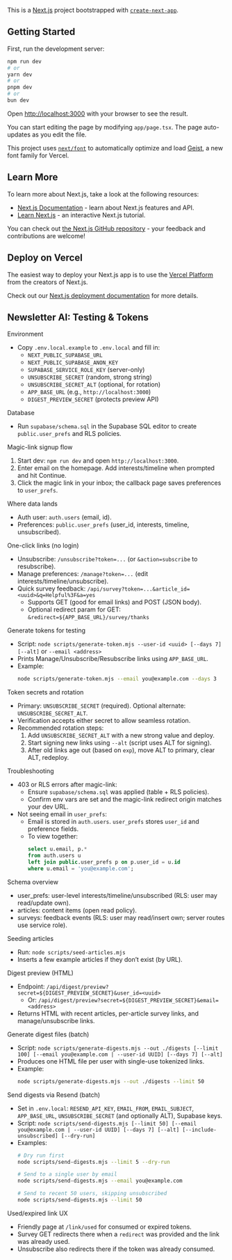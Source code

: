 This is a [Next.js](https://nextjs.org) project bootstrapped with [`create-next-app`](https://nextjs.org/docs/app/api-reference/cli/create-next-app).

## Getting Started

First, run the development server:

```bash
npm run dev
# or
yarn dev
# or
pnpm dev
# or
bun dev
```

Open [http://localhost:3000](http://localhost:3000) with your browser to see the result.

You can start editing the page by modifying `app/page.tsx`. The page auto-updates as you edit the file.

This project uses [`next/font`](https://nextjs.org/docs/app/building-your-application/optimizing/fonts) to automatically optimize and load [Geist](https://vercel.com/font), a new font family for Vercel.

## Learn More

To learn more about Next.js, take a look at the following resources:

- [Next.js Documentation](https://nextjs.org/docs) - learn about Next.js features and API.
- [Learn Next.js](https://nextjs.org/learn) - an interactive Next.js tutorial.

You can check out [the Next.js GitHub repository](https://github.com/vercel/next.js) - your feedback and contributions are welcome!

## Deploy on Vercel

The easiest way to deploy your Next.js app is to use the [Vercel Platform](https://vercel.com/new?utm_medium=default-template&filter=next.js&utm_source=create-next-app&utm_campaign=create-next-app-readme) from the creators of Next.js.

Check out our [Next.js deployment documentation](https://nextjs.org/docs/app/building-your-application/deploying) for more details.

## Newsletter AI: Testing & Tokens

Environment
- Copy `.env.local.example` to `.env.local` and fill in:
  - `NEXT_PUBLIC_SUPABASE_URL`
  - `NEXT_PUBLIC_SUPABASE_ANON_KEY`
  - `SUPABASE_SERVICE_ROLE_KEY` (server-only)
  - `UNSUBSCRIBE_SECRET` (random, strong string)
  - `UNSUBSCRIBE_SECRET_ALT` (optional, for rotation)
  - `APP_BASE_URL` (e.g., `http://localhost:3000`)
  - `DIGEST_PREVIEW_SECRET` (protects preview API)

Database
- Run `supabase/schema.sql` in the Supabase SQL editor to create `public.user_prefs` and RLS policies.

Magic-link signup flow
1. Start dev: `npm run dev` and open `http://localhost:3000`.
2. Enter email on the homepage. Add interests/timeline when prompted and hit Continue.
3. Click the magic link in your inbox; the callback page saves preferences to `user_prefs`.

Where data lands
- Auth user: `auth.users` (email, id).
- Preferences: `public.user_prefs` (user_id, interests, timeline, unsubscribed).

One-click links (no login)
- Unsubscribe: `/unsubscribe?token=...` (or `&action=subscribe` to resubscribe).
- Manage preferences: `/manage?token=...` (edit interests/timeline/unsubscribe).
- Quick survey feedback: `/api/survey?token=...&article_id=<uuid>&q=Helpful%3F&a=yes`
  - Supports GET (good for email links) and POST (JSON body).
  - Optional redirect param for GET: `&redirect=${APP_BASE_URL}/survey/thanks`

Generate tokens for testing
- Script: `node scripts/generate-token.mjs --user-id <uuid> [--days 7] [--alt]` or `--email <address>`
- Prints Manage/Unsubscribe/Resubscribe links using `APP_BASE_URL`.
- Example:
  ```bash
  node scripts/generate-token.mjs --email you@example.com --days 3
  ```

Token secrets and rotation
- Primary: `UNSUBSCRIBE_SECRET` (required). Optional alternate: `UNSUBSCRIBE_SECRET_ALT`.
- Verification accepts either secret to allow seamless rotation.
- Recommended rotation steps:
  1) Add `UNSUBSCRIBE_SECRET_ALT` with a new strong value and deploy.
  2) Start signing new links using `--alt` (script uses ALT for signing).
  3) After old links age out (based on `exp`), move ALT to primary, clear ALT, redeploy.

Troubleshooting
- 403 or RLS errors after magic-link:
  - Ensure `supabase/schema.sql` was applied (table + RLS policies).
  - Confirm env vars are set and the magic-link redirect origin matches your dev URL.
- Not seeing email in `user_prefs`:
  - Email is stored in `auth.users`. `user_prefs` stores `user_id` and preference fields.
  - To view together:
    ```sql
    select u.email, p.*
    from auth.users u
    left join public.user_prefs p on p.user_id = u.id
    where u.email = 'you@example.com';
    ```

Schema overview
- user_prefs: user-level interests/timeline/unsubscribed (RLS: user may read/update own).
- articles: content items (open read policy).
- surveys: feedback events (RLS: user may read/insert own; server routes use service role).

Seeding articles
- Run: `node scripts/seed-articles.mjs`
- Inserts a few example articles if they don’t exist (by URL).

Digest preview (HTML)
- Endpoint: `/api/digest/preview?secret=${DIGEST_PREVIEW_SECRET}&user_id=<uuid>`
  - Or: `/api/digest/preview?secret=${DIGEST_PREVIEW_SECRET}&email=<address>`
- Returns HTML with recent articles, per-article survey links, and manage/unsubscribe links.

Generate digest files (batch)
- Script: `node scripts/generate-digests.mjs --out ./digests [--limit 100] [--email you@example.com | --user-id UUID] [--days 7] [--alt]`
- Produces one HTML file per user with single-use tokenized links.
- Example:
  ```bash
  node scripts/generate-digests.mjs --out ./digests --limit 50
  ```

Send digests via Resend (batch)
- Set in `.env.local`: `RESEND_API_KEY`, `EMAIL_FROM`, `EMAIL_SUBJECT`, `APP_BASE_URL`, `UNSUBSCRIBE_SECRET` (and optionally ALT), Supabase keys.
- Script: `node scripts/send-digests.mjs [--limit 50] [--email you@example.com | --user-id UUID] [--days 7] [--alt] [--include-unsubscribed] [--dry-run]`
- Examples:
  ```bash
  # Dry run first
  node scripts/send-digests.mjs --limit 5 --dry-run

  # Send to a single user by email
  node scripts/send-digests.mjs --email you@example.com

  # Send to recent 50 users, skipping unsubscribed
  node scripts/send-digests.mjs --limit 50
  ```

Used/expired link UX
- Friendly page at `/link/used` for consumed or expired tokens.
- Survey GET redirects there when a `redirect` was provided and the link was already used.
- Unsubscribe also redirects there if the token was already consumed.
